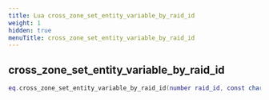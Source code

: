 ```yaml
---
title: Lua cross_zone_set_entity_variable_by_raid_id
weight: 1
hidden: true
menuTitle: cross_zone_set_entity_variable_by_raid_id
---
```

## cross_zone_set_entity_variable_by_raid_id
```lua
eq.cross_zone_set_entity_variable_by_raid_id(number raid_id, const char *variable_name, const char *variable_value) -- void
```